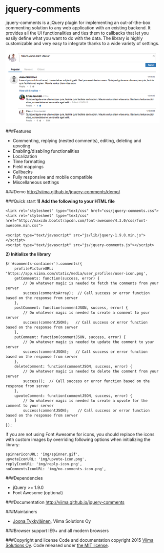 # jquery-comments
jquery-comments is a jQuery plugin for implementing an out-of-the-box commenting solution to any web application with an existing backend. It provides all the UI functionalities and ties them to callbacks that let you easily define what you want to do with the data. The library is highly customizable and very easy to integrate thanks to a wide variety of settings.

![Screenshot of jquery-comments](screenshot.png?raw=true "Screenshot of jquery-comments")

###Features
- Commenting, replying (nested comments), editing, deleting and upvoting
- Enabling/disabling functionalities
- Localization
- Time formatting
- Field mappings
- Callbacks
- Fully responsive and mobile compatible
- Miscellaneous settings

###Demo
http://viima.github.io/jquery-comments/demo/

###Quick start
**1) Add the following to your HTML file**
```
<link rel="stylesheet" type="text/css" href="css/jquery-comments.css">
<link rel="stylesheet" type="text/css" href="http://maxcdn.bootstrapcdn.com/font-awesome/4.3.0/css/font-awesome.min.css">

<script type="text/javascript" src="js/lib/jquery-1.9.0.min.js"></script>
<script type="text/javascript" src="js/jquery-comments.js"></script>
```

**2) Initialize the library**
```
$('#comments-container').comments({
    profilePictureURL: 'https://app.viima.com/static/media/user_profiles/user-icon.png',
    getComments: function(success, error) {
        // Do whatever magic is needed to fetch the comments from your server
        success(commentsArray);  // Call success or error function based on the response from server
    },
    postComment: function(commentJSON, success, error) {
        // Do whatever magic is needed to create a comment to your server
        success(commentJSON);   // Call success or error function based on the response from server
    },
    putComment: function(commentJSON, success, error) {
        // Do whatever magic is needed to update the comment to your server
        success(commentJSON);   // Call success or error function based on the response from server
    },
    deleteComment: function(commentJSON, success, error) {
        // Do whatever magic is needed to delete the comment from your server
        success();  // Call success or error function based on the response from server
    },
    upvoteComment: function(commentJSON, success, error) {
        // Do whatever magic is needed to create a upvote for the comment to your server
        success(commentJSON);    // Call success or error function based on the response from server
    }
});
```
If you are not using Font Awesome for icons, you should replace the icons with custom images by overriding following options when initializing the library:
```
spinnerIconURL: 'img/spinner.gif',
upvoteIconURL: 'img/upvote-icon.png',
replyIconURL: 'img/reply-icon.png',
noCommentsIconURL: 'img/no-comments-icon.png',
```

###Dependencies
- jQuery >= 1.9.0
- Font Awesome (optional)

###Documentation
http://viima.github.io/jquery-comments

###Maintainers
- [Joona Tykkyläinen](https://www.linkedin.com/in/joonatykkylainen), Viima Solutions Oy

###Browser support
IE9+ and all modern browsers

###Copyright and license
Code and documentation copyright 2015 [Viima Solutions Oy](https://www.viima.com/). Code released under [the MIT license](https://github.com/Viima/jquery-comments/blob/master/LICENSE).
